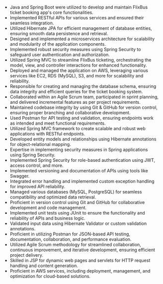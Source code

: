 * Java and Spring Boot were utilized to develop and maintain FlixBus ticket booking app's core functionalities.
* Implemented RESTful APIs for various services and ensured their seamless integration.
* Utilized Hibernate JPA for efficient management of database entities, ensuring smooth data persistence and retrieval.
* Designed and implemented a microservices architecture for scalability and modularity of the application components.
* Implemented robust security measures using Spring Security to safeguard user authentication and authorization.
* Utilized Spring MVC to streamline FlixBus ticketing, orchestrating the model, view, and controller interactions for enhanced functionality.
* Deployed and managed the application on AWS, leveraging various services like EC2, RDS (MySQL), S3, and more for scalability and reliability.
* Responsible for creating and managing the database schema, ensuring data integrity and efficient queries for the ticket booking system.
* Collaborated within an Agile Scrum team, participated in sprint planning, and delivered incremental features as per project requirements.
* Maintained codebase integrity by using Git & GitHub for version control, ensuring proper branching and collaborative development.
* Used Postman for API testing and validation, ensuring endpoints work as intended and meet functional requirements.
* Utilized Spring MVC framework to create scalable and robust web applications with RESTful endpoints.
* Developed entity models and relationships using Hibernate annotations for object-relational mapping.
* Expertise in implementing security measures in Spring applications using Spring Security.
* Implemented Spring Security for role-based authentication using JWT, access control, and more.
* Implemented versioning and documentation of APIs using tools like Swagger.
* Integrated error handling and implemented custom exception handling for improved API reliability.
* Managed various databases (MySQL, PostgreSQL) for seamless compatibility and optimized data retrieval.
* Proficient in version control using Git and GitHub for collaborative development and code management.
* Implemented unit tests using JUnit to ensure the functionality and reliability of APIs and business logic.
* Validated input data using Hibernate Validator or custom validation annotations.
* Proficient in utilizing Postman for JSON-based API testing, documentation, collaboration, and performance evaluation.
* Utilized Agile Scrum methodology for streamlined collaboration, continuous improvement, and iterative development, ensuring efficient project delivery.
* Skilled in JSP for dynamic web pages and servlets for HTTP request handling and content generation.
* Proficient in AWS services, including deployment, management, and optimization for cloud-based solutions.
